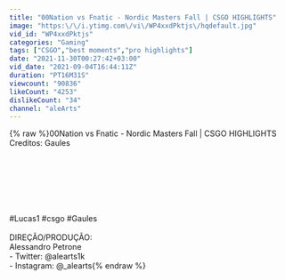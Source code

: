 ```yaml
---
title: "00Nation vs Fnatic - Nordic Masters Fall | CSGO HIGHLIGHTS"
image: "https:\/\/i.ytimg.com\/vi\/WP4xxdPktjs\/hqdefault.jpg"
vid_id: "WP4xxdPktjs"
categories: "Gaming"
tags: ["CSGO","best moments","pro highlights"]
date: "2021-11-30T00:27:42+03:00"
vid_date: "2021-09-04T16:44:11Z"
duration: "PT16M31S"
viewcount: "90836"
likeCount: "4253"
dislikeCount: "34"
channel: "aleArts"
---
```

{% raw %}00Nation vs Fnatic - Nordic Masters Fall | CSGO HIGHLIGHTS<br />Creditos: Gaules<br /><br /><br /><br /><br /><br /><br /><br />#Lucas1 #csgo #Gaules<br /><br />DIREÇÃO/PRODUÇÃO:<br />Alessandro Petrone<br />                        - Twitter: @alearts1k<br />                        - Instagram: @_alearts{% endraw %}
